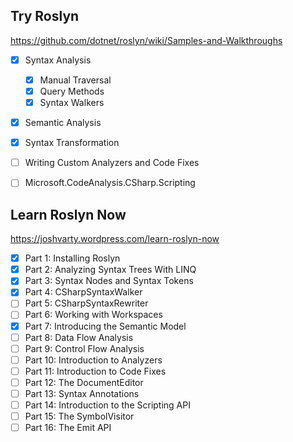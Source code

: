## Try Roslyn

https://github.com/dotnet/roslyn/wiki/Samples-and-Walkthroughs

- [x] Syntax Analysis
    - [x] Manual Traversal
    - [x] Query Methods
    - [x] Syntax Walkers
- [x] Semantic Analysis
- [x] Syntax Transformation
- [ ] Writing Custom Analyzers and Code Fixes
- [ ] Microsoft.CodeAnalysis.CSharp.Scripting


## Learn Roslyn Now

https://joshvarty.wordpress.com/learn-roslyn-now

- [x] Part 1: Installing Roslyn
- [x] Part 2: Analyzing Syntax Trees With LINQ
- [x] Part 3: Syntax Nodes and Syntax Tokens
- [x] Part 4: CSharpSyntaxWalker
- [ ] Part 5: CSharpSyntaxRewriter
- [ ] Part 6: Working with Workspaces
- [x] Part 7: Introducing the Semantic Model
- [ ] Part 8: Data Flow Analysis
- [ ] Part 9: Control Flow Analysis
- [ ] Part 10: Introduction to Analyzers
- [ ] Part 11: Introduction to Code Fixes
- [ ] Part 12: The DocumentEditor
- [ ] Part 13: Syntax Annotations
- [ ] Part 14: Introduction to the Scripting API
- [ ] Part 15: The SymbolVisitor
- [ ] Part 16: The Emit API